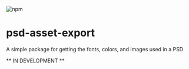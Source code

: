![npm](https://img.shields.io/npm/dm/psd-asset-export)

# psd-asset-export 

A simple package for getting the fonts, colors, and images used in a PSD

** IN DEVELOPMENT **
